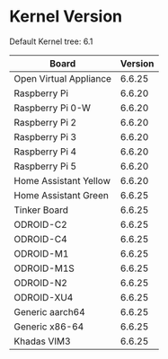 
# Kernel Version

Default Kernel tree: 6.1

| Board | Version |
|-------|---------|
| Open Virtual Appliance | 6.6.25 |
| Raspberry Pi | 6.6.20 |
| Raspberry Pi 0-W | 6.6.20 |
| Raspberry Pi 2 | 6.6.20 |
| Raspberry Pi 3 | 6.6.20 |
| Raspberry Pi 4 | 6.6.20 |
| Raspberry Pi 5 | 6.6.20 |
| Home Assistant Yellow | 6.6.20 |
| Home Assistant Green | 6.6.25 |
| Tinker Board | 6.6.25 |
| ODROID-C2 | 6.6.25 |
| ODROID-C4 | 6.6.25 |
| ODROID-M1 | 6.6.25 |
| ODROID-M1S | 6.6.25 |
| ODROID-N2 | 6.6.25 |
| ODROID-XU4 | 6.6.25 |
| Generic aarch64 | 6.6.25 |
| Generic x86-64 | 6.6.25 |
| Khadas VIM3 | 6.6.25 |
